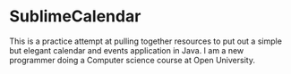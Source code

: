 # SublimeCalendar
This is a practice attempt at pulling together resources to put out a simple but elegant calendar and 
events application in Java.
I am a new programmer doing a Computer science course at Open University.
